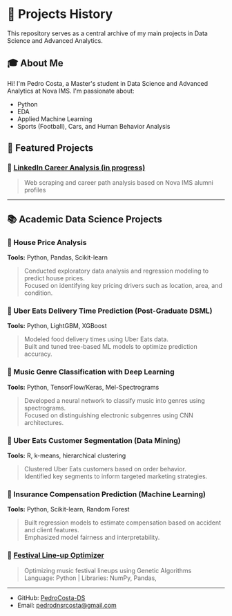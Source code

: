 # 📁 Projects History

This repository serves as a central archive of my main projects in Data Science and Advanced Analytics.

## 🎓 About Me

Hi! I'm Pedro Costa, a Master's student in Data Science and Advanced Analytics at Nova IMS. I'm passionate about:

- Python
- EDA
- Applied Machine Learning
- Sports (Football), Cars, and Human Behavior Analysis

## 🚀 Featured Projects

### 🔸 [LinkedIn Career Analysis (in progress)](https://github.com/PedroCosta-DS/linkedin-career-analysis)
> Web scraping and career path analysis based on Nova IMS alumni profiles

---

## 📚 Academic Data Science Projects

### 🏡 House Price Analysis  
**Tools:** Python, Pandas, Scikit-learn  
> Conducted exploratory data analysis and regression modeling to predict house prices.  
> Focused on identifying key pricing drivers such as location, area, and condition.

### 🍔 Uber Eats Delivery Time Prediction (Post-Graduate DSML)  
**Tools:** Python, LightGBM, XGBoost  
> Modeled food delivery times using Uber Eats data.  
> Built and tuned tree-based ML models to optimize prediction accuracy.

### 🎵 Music Genre Classification with Deep Learning  
**Tools:** Python, TensorFlow/Keras, Mel-Spectrograms  
> Developed a neural network to classify music into genres using spectrograms.  
> Focused on distinguishing electronic subgenres using CNN architectures.

### 🛵 Uber Eats Customer Segmentation (Data Mining)  
**Tools:** R, k-means, hierarchical clustering  
> Clustered Uber Eats customers based on order behavior.  
> Identified key segments to inform targeted marketing strategies.

### 🚗 Insurance Compensation Prediction (Machine Learning)  
**Tools:** Python, Scikit-learn, Random Forest  
> Built regression models to estimate compensation based on accident and client features.  
> Emphasized model fairness and interpretability.

### 🔸 [Festival Line-up Optimizer](https://github.com/PedroCosta-DS/festival-lineup-optimizer)
> Optimizing music festival lineups using Genetic Algorithms  
> Language: Python | Libraries: NumPy, Pandas, 

---

- GitHub: [PedroCosta-DS](https://github.com/PedroCosta-DS)
- Email: pedrodnsrcosta@gmail.com
